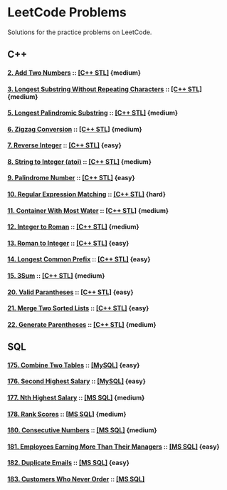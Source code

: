 # LeetCode Problems
Solutions for the practice problems on LeetCode.

## C++

#### [2. Add Two Numbers](https://leetcode.com/problems/add-two-numbers/) :: [[C++ STL]](002.Add-Two-Numbers.STL) {medium}

#### [3. Longest Substring Without Repeating Characters](https://leetcode.com/problems/longest-substring-without-repeating-characters/) :: [[C++ STL]](003.Longest-Substring.STL) {medium}

#### [5. Longest Palindromic Substring](https://leetcode.com/problems/longest-palindromic-substring/) :: [[C++ STL]](005.Longest-Palindromic-Substring.STL) {medium}

#### [6. Zigzag Conversion](https://leetcode.com/problems/zigzag-conversion/) :: [[C++ STL]](006.Zigzag-Conversion.STL) {medium}

#### [7. Reverse Integer](https://leetcode.com/problems/reverse-integer/) :: [[C++ STL]](007.Reverse-Integer.STL) {easy}

#### [8. String to Integer (atoi)](https://leetcode.com/problems/string-to-integer-atoi/) :: [[C++ STL]](008.String-to-Integer.STL) {medium}	

#### [9. Palindrome Number](https://leetcode.com/problems/palindrome-number/) :: [[C++ STL]](009.Palindrome-Number.STL) {easy}

#### [10. Regular Expression Matching](https://leetcode.com/problems/regular-expression-matching/) :: [[C++ STL]](010.Regular-Expression-Matching.STL) {hard}

#### [11. Container With Most Water](https://leetcode.com/problems/container-with-most-water/) :: [[C++ STL]](011.Container-With-Most-Water.STL) {medium}

#### [12. Integer to Roman](https://leetcode.com/problems/integer-to-roman/) :: [[C++ STL]](012.Integer-to-Roman.STL) {medium}

#### [13. Roman to Integer](https://leetcode.com/problems/roman-to-integer/) :: [[C++ STL]](013.Roman-to-Integer.STL) {easy}

#### [14. Longest Common Prefix](https://leetcode.com/problems/longest-common-prefix/) :: [[C++ STL]](014.Longest-Common-Prefix.STL) {easy}

#### [15. 3Sum](https://leetcode.com/problems/3sum/) :: [[C++ STL]](015.3Sum.STL) {medium}

#### [20. Valid Parantheses](https://leetcode.com/problems/valid-parentheses/) :: [[C++ STL]](020.Valid-Parantheses.STL) {easy}

#### [21. Merge Two Sorted Lists](https://leetcode.com/problems/merge-two-sorted-lists/) :: [[C++ STL]](021.Merge-Two-Sorted-Lists.STL) {easy}

#### [22. Generate Parentheses](https://leetcode.com/problems/generate-parentheses/) :: [[C++ STL]](022.Generate-Parentheses.STL) {medium}

## SQL

#### [175. Combine Two Tables](https://leetcode.com/problems/combine-two-tables) :: [[MySQL]](sql/175.Combine-Two-Tables.SQL) {easy}

#### [176. Second Highest Salary](https://leetcode.com/problems/second-highest-salary/) :: [[MySQL]](sql/176.Second-Highest-Salary.SQL) {easy}

#### [177. Nth Highest Salary](https://leetcode.com/problems/nth-highest-salary/) :: [[MS SQL]](sql/177.Nth-Highest-Salary.SQL) {medium}

#### [178. Rank Scores](https://leetcode.com/problems/rank-scores/) :: [[MS SQL]](sql/178.Rank-Scores.SQL) {medium}

#### [180. Consecutive Numbers](https://leetcode.com/problems/consecutive-numbers/) :: [[MS SQL]](sql/180.Consecutive-Numbers.SQL) {medium}

#### [181. Employees Earning More Than Their Managers](https://leetcode.com/problems/employees-earning-more-than-their-managers/) :: [[MS SQL]](sql/181.Employees-Earning-More-Than-Their-Managers.SQL) {easy}

#### [182. Duplicate Emails](https://leetcode.com/problems/duplicate-emails/)  :: [[MS SQL]](sql/182.Duplicate-Emails.SQL) {easy}

#### [183. Customers Who Never Order](https://leetcode.com/problems/customers-who-never-order/) :: [[MS SQL]](sql/183.Customers-WhoNeverOrder.SQL)